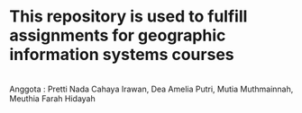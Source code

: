 <h1>This repository is used to fulfill assignments for geographic information systems courses</h1><br>
Anggota : Pretti Nada Cahaya Irawan, Dea Amelia Putri, Mutia Muthmainnah, Meuthia Farah Hidayah
